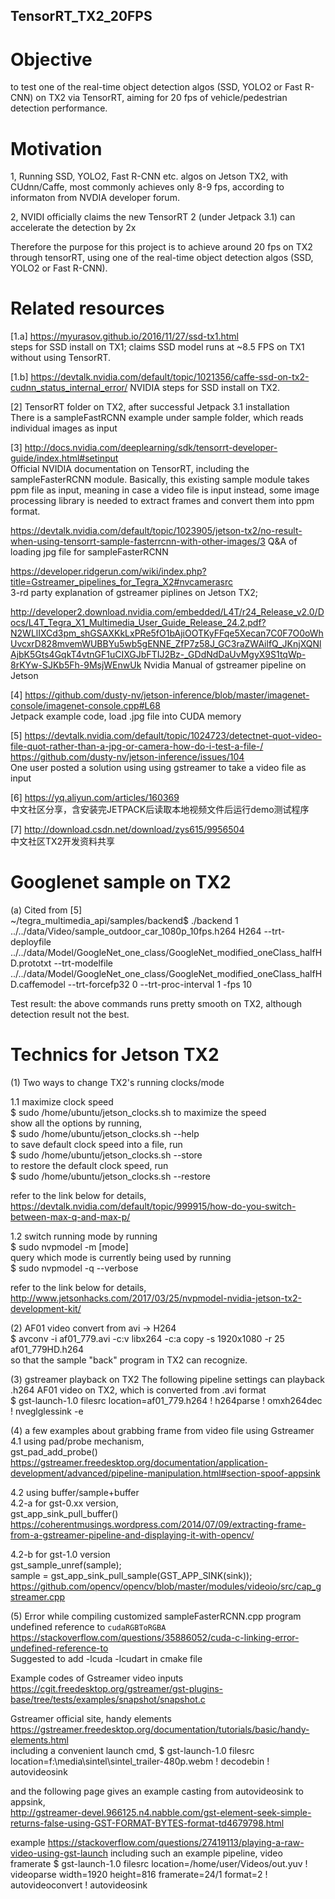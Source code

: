 ## TensorRT_TX2_20FPS

# Objective 
to test one of the real-time object detection algos (SSD, YOLO2 or Fast R-CNN) on TX2 via TensorRT, aiming for 20 fps of vehicle/pedestrian detection performance.

# Motivation
1, Running SSD, YOLO2, Fast R-CNN etc. algos on Jetson TX2, with CUdnn/Caffe, most commonly achieves only 8-9 fps, according to informaton from NVDIA developer forum. 

2, NVIDI officially claims the new TensorRT 2 (under Jetpack 3.1) can accelerate the detection by 2x

Therefore the purpose for this project is to achieve around 20 fps on TX2 through tensorRT, using one of the real-time object detection algos (SSD, YOLO2 or Fast R-CNN).  


# Related resources
[1.a] https://myurasov.github.io/2016/11/27/ssd-tx1.html  
steps for SSD install on TX1; claims SSD model runs at ~8.5 FPS on TX1 without using TensorRT. 

[1.b] https://devtalk.nvidia.com/default/topic/1021356/caffe-ssd-on-tx2-cudnn_status_internal_error/
NVIDIA steps for SSD install on TX2.

[2] TensorRT folder on TX2, after successful Jetpack 3.1 installation   
There is a sampleFastRCNN example under sample folder, which reads individual images as input

[3] http://docs.nvidia.com/deeplearning/sdk/tensorrt-developer-guide/index.html#setinput  
Official NVIDIA documentation on TensorRT, including the sampleFasterRCNN module.
Basically, this existing sample module takes ppm file as input, meaning in case a video file is input instead, some image processing library is needed to extract frames and convert them into ppm format.

https://devtalk.nvidia.com/default/topic/1023905/jetson-tx2/no-result-when-using-tensorrt-sample-fasterrcnn-with-other-images/3
Q&A of loading jpg file for sampleFasterRCNN

https://developer.ridgerun.com/wiki/index.php?title=Gstreamer_pipelines_for_Tegra_X2#nvcamerasrc  
3-rd party explanation of gstreamer piplines on Jetson TX2;

http://developer2.download.nvidia.com/embedded/L4T/r24_Release_v2.0/Docs/L4T_Tegra_X1_Multimedia_User_Guide_Release_24.2.pdf?N2WLlIXCd3pm_shGSAXKkLxPRe5fO1bAjiOOTKyFFqe5Xecan7C0F7O0oWhUvcxrD828mvemWUBBYu5wb5gENNE_ZfP7z58J_GC3raZWAilfQ_JKnjXQNlAjbK5Gts4GqkT4vtnGF1uCIXGJbFTIJ2Bz-_GDdNdDaUvMgyX9S1tqWp-8rKYw-SJKb5Fh-9MsjWEnwUk
Nvidia Manual of gstreamer pipeline on Jetson

[4] https://github.com/dusty-nv/jetson-inference/blob/master/imagenet-console/imagenet-console.cpp#L68  
Jetpack example code, load .jpg file into CUDA memory

[5]
https://devtalk.nvidia.com/default/topic/1024723/detectnet-quot-video-file-quot-rather-than-a-jpg-or-camera-how-do-i-test-a-file-/  
https://github.com/dusty-nv/jetson-inference/issues/104   
One user posted a solution using using gstreamer to take a video file as input

[6]
https://yq.aliyun.com/articles/160369   
中文社区分享，含安装完JETPACK后读取本地视频文件后运行demo测试程序

[7]
http://download.csdn.net/download/zys615/9956504  
中文社区TX2开发资料共享

# Googlenet sample on TX2
(a) Cited from [5]    
~/tegra_multimedia_api/samples/backend$ ./backend 1 ../../data/Video/sample_outdoor_car_1080p_10fps.h264 H264 --trt-deployfile ../../data/Model/GoogleNet_one_class/GoogleNet_modified_oneClass_halfHD.prototxt --trt-modelfile ../../data/Model/GoogleNet_one_class/GoogleNet_modified_oneClass_halfHD.caffemodel --trt-forcefp32 0 --trt-proc-interval 1 -fps 10

Test result: the above commands runs pretty smooth on TX2, although detection result not the best. 

# Technics for Jetson TX2
(1) Two ways to change TX2's running clocks/mode    

1.1 maximize clock speed     
  $ sudo /home/ubuntu/jetson_clocks.sh to maximize the speed    
show all the options by running,     
  $ sudo /home/ubuntu/jetson_clocks.sh --help   
to save default clock speed into a file, run    
  $ sudo /home/ubuntu/jetson_clocks.sh --store <file name>    
to restore the default clock speed, run    
  $ sudo /home/ubuntu/jetson_clocks.sh --restore <file name> 

refer to the link below for details,    
    https://devtalk.nvidia.com/default/topic/999915/how-do-you-switch-between-max-q-and-max-p/

1.2 switch running mode
  by running    
    $ sudo nvpmodel -m [mode]   
  query which mode is currently being used by running   
    $ sudo nvpmodel -q --verbose    
  
  refer to the link below for details,    
    http://www.jetsonhacks.com/2017/03/25/nvpmodel-nvidia-jetson-tx2-development-kit/

(2) AF01 video convert
from avi -> H264    
  $ avconv -i af01_779.avi -c:v libx264 -c:a copy -s 1920x1080 -r 25 af01_779HD.h264    
so that the sample "back" program in TX2 can recognize.  

(3) gstreamer playback on TX2
The following pipeline settings can playback .h264 AF01 video on TX2, which is converted from .avi format   
    $ gst-launch-1.0 filesrc location=af01_779.h264 ! h264parse ! omxh264dec ! nveglglessink -e

(4) a few examples about grabbing frame from video file using Gstreamer   
4.1   using pad/probe mechanism,    
    gst_pad_add_probe()     
https://gstreamer.freedesktop.org/documentation/application-development/advanced/pipeline-manipulation.html#section-spoof-appsink

4.2   using buffer/sample+buffer      
4.2-a for gst-0.xx version,     
    gst_app_sink_pull_buffer()   
https://coherentmusings.wordpress.com/2014/07/09/extracting-frame-from-a-gstreamer-pipeline-and-displaying-it-with-opencv/

4.2-b for gst-1.0 version       
    gst_sample_unref(sample);   
    sample = gst_app_sink_pull_sample(GST_APP_SINK(sink));    
https://github.com/opencv/opencv/blob/master/modules/videoio/src/cap_gstreamer.cpp

(5) Error while compiling customized sampleFasterRCNN.cpp program   
undefined reference to `cudaRGBToRGBA`    
https://stackoverflow.com/questions/35886052/cuda-c-linking-error-undefined-reference-to    
Suggested to add -lcuda -lcudart in cmake file

Example codes of Gstreamer video inputs 
https://cgit.freedesktop.org/gstreamer/gst-plugins-base/tree/tests/examples/snapshot/snapshot.c   

Gstreamer official site, handy elements   
https://gstreamer.freedesktop.org/documentation/tutorials/basic/handy-elements.html   
including a convenient launch cmd, $ gst-launch-1.0 filesrc location=f:\\media\\sintel\\sintel_trailer-480p.webm ! decodebin ! autovideosink   

and the following page gives an example casting from autovideosink to appsink,    
http://gstreamer-devel.966125.n4.nabble.com/gst-element-seek-simple-returns-false-using-GST-FORMAT-BYTES-format-td4679798.html

example 
https://stackoverflow.com/questions/27419113/playing-a-raw-video-using-gst-launch
including such an example pipeline, video framerate
$ gst-launch-1.0 filesrc location=/home/user/Videos/out.yuv ! videoparse width=1920 height=816 framerate=24/1 format=2 ! autovideoconvert ! autovideosink
